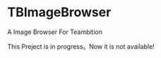 # TBImageBrowser
A Image  Browser For Teambition

This Preject is in progress。Now it is not available!